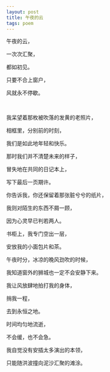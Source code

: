 ```yaml
---
layout: post
title: 午夜的云
tags: poem
---
```



午夜的云，

一次次汇聚，

都如初见。

只要不合上窗户，

风就永不停歇。

<br>

我呆望着那枚被吹落的发黄的老照片，

相框里，分别前的时刻，

我们是如此地年轻和快乐。

那时我们并不清楚未来的样子，

冒失地在共同的日记本上，

写下最后一页期许。

你告诉我，你还保留着那张脏兮兮的纸片，

我则对陌生的东西不屑一顾，

因为心灵早已判若两人。

书柜上，我专门空出一层，

安放我的小面包片和茶。

午夜时分，冰凉的晚风劲吹的时候，

我知道窗外的狮城也一定不会安静下来。

我让风放肆地拍打我的身体，

捎我一程，

去到永恒之地。

时间均匀地流逝，

不会缓，也不会急。

我自觉没有安插太多演出的本领，

只能随洪波撞向泥沙汇聚的滩涂。

